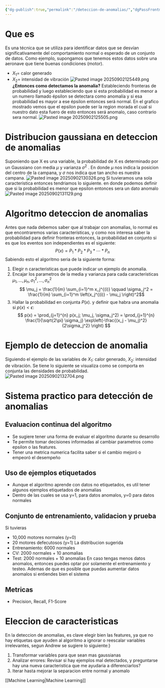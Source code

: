 ```yaml
---
{"dg-publish":true,"permalink":"/deteccion-de-anomalias/","dgPassFrontmatter":true}
---
```



# Que es
Es una técnica que se utiliza para identificar datos que se desvían significativamente del comportamiento normal o esperado de un conjunto de datos.
Como ejemplo, supongamos que tenemos estos datos sobre una aeronave que tiene buenas condiciones (motor).
- $X_1$= calor generado
- $X_2$= intensidad de vibración
![Pasted image 20250902125449.png](/img/user/attachments/Pasted%20image%2020250902125449.png)
**¿Entonces como detectamos la anomalia?**
Estableciendo fronteras de probabilidad y luego estableciendo que si esta probabilidad es menor a un numero llamado épsilon se detectara como anomalía y si esa probabilidad es mayor a ese épsilon entonces será normal.
En el grafico mostrado vemos que el epsilon puede ser la region morada el cual si nuestro dato esta fuero de esto entonces será anomalo, caso contrario sera normal.
![Pasted image 20250902125505.png](/img/user/attachments/Pasted%20image%2020250902125505.png)
# Distribucion gaussiana en deteccion de anomalias
Suponiendo que X es una variable, la probabilidad de X es determinado por un Gaussiano con media $\mu$ y varianza $\sigma^2$ . En donde $\mu$ nos indica la posicion del centro de la campana, y $\sigma$ nos indica que tan ancho es nuestra campana.
![Pasted image 20250902130326.png](/img/user/attachments/Pasted%20image%2020250902130326.png)
Si tuvieramos una sola caracteristica entonces tendriamos lo siguiente. en donde podemos definir que si la probabilidad es menor que epsilon entonces sera un dato anomalo
![Pasted image 20250902131129.png](/img/user/attachments/Pasted%20image%2020250902131129.png)
# Algoritmo deteccion de anomalias
Antes que nada debemos saber que al trabajar con anomalias, lo normal es que encontraremos varias características, y como nos interesa saber la probabilidad para definir fronteras entonces, la probabilidad en conjunto si es que los eventos son independientes es el siguiente:
$$P(x)=P_1*P_2*P_3*\cdots*P_n$$
Sabiendo esto el algoritmo seria de la siguiente forma:
1. Elegir n caracteristicas que puede indicar un ejemplo de anomalia.
2. Encajar los parametros de la media y varianza para cada caracteristicas $\mu_1, \ldots, \mu_n, \sigma_1^2, \ldots, \sigma_n^2$ 
		$$ \mu_j = \frac{1}{m} \sum_{i=1}^m x_j^{(i)} \qquad
\sigma_j^2 = \frac{1}{m} \sum_{i=1}^m \left(x_j^{(i)} - \mu_j \right)^2$$
3. Hallar la probabilidad en conjunta $P(x)$. y definir que habra una anomalia si $p(x)<\epsilon$:
$$
p(x) = \prod_{j=1}^{n} p(x_j; \mu_j, \sigma_j^2) = \prod_{j=1}^{n} \frac{1}{\sqrt{2\pi} \sigma_j} \exp\left(-\frac{(x_j - \mu_j)^2}{2\sigma_j^2} \right)
$$
# Ejemplo de deteccion de anomalia
Siguiendo el ejemplo de las variables de $X_1$: calor generado, $X_2$: intensidad de vibración. Se tiene lo siguiente se visualiza como se comporta en conjunta las densidades de probabilidad.
![Pasted image 20250902132704.png](/img/user/attachments/Pasted%20image%2020250902132704.png)
# Sistema practico para detección de anomalias
## Evaluacion continua del algoritmo
- Se sugiere tener una forma de evaluar el algoritmo durante su desarrollo
- Te permite tomar decisiones informadas al cambiar parametros como epsilon o las features.
- Tener una metrica numerica facilita saber si el cambio mejoró o empeoró el desempeño
## Uso de ejemplos etiquetados
- Aunque el algoritmo aprende con datos no etiquetados, es util tener algunos ejemplos etiquetados de anomalias
- Dentro de las cuales se usa y=1, para datos anomalos, y=0 para datos normales
## Conjunto de entrenamiento, validacion y prueba
Si tuvieras 
- 10,000 motores normales (y=0)
- 20 motores defecutosos (y=1)
La distribucion sugerida
- Entrenamiento: 6000 normales
- CV: 2000 normales + 10 anomalias
- Test: 2000 normales + 10 anomalias
En caso tengas menos datos anomalos, entonces puedes optar por solamente el entrenamiento y testeo. Ademas de que es posible que puedas aumentar datos anomalos si entiendes bien el sistema
## Metricas
- Precision, Recall, F1-Score
# Eleccion de caracteristicas
En la deteccion de anomalias, es clave elegir bien las features, ya que no hay etiquetas que ayuden al algoritmo a ignorar o reescalar variables irrelevantes, segun Andrew se sugiere lo siguiente:}
1. Transformar variables para que sean mas gaussianas
2. Analizar errores: Revisar si hay ejemplos mal detectados, y preguntarse hay una nueva caracteristica que me ayudaria a diferenciarlos?
3. Iterar hasta mejorar la separacion entre normal y anomalo

[[Machine Learning\|Machine Learning]]